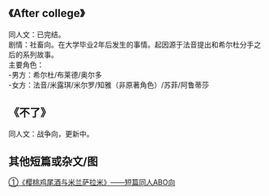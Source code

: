 ## 《After college》
同人文：已完结。</br>
剧情：社畜向。在大学毕业2年后发生的事情。起因源于法音提出和希尔杜分手之后的系列故事。</br>
主要角色：</br>
-男方：希尔杜/布莱德/奥尔多</br>
-女方：法音/米露琪/米尔罗/知雅（非原著角色）/苏菲/阿鲁蒂莎</br>

## 《不了》
同人文：战争向，更新中。

## 其他短篇或杂文/图
<a href="https://github.com/kerrymoonfly/wonderland.github.io/blob/kerrymoonfly-%E6%A8%B1%E6%A1%83%E9%B8%A1%E5%B0%BE%E9%85%92%E4%B8%8E%E7%B1%B3%E5%85%B0%E8%90%A8%E6%8B%89%E7%B1%B3/cherrynovel.md">
 ①《樱桃鸡尾酒与米兰萨拉米》——短篇同人ABO向</a>




